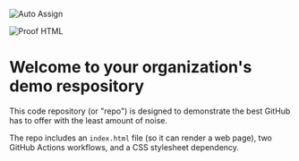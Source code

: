 ![Auto Assign](https://github.com/TacoProjects/demo-repository/actions/workflows/auto-assign.yml/badge.svg)

![Proof HTML](https://github.com/TacoProjects/demo-repository/actions/workflows/proof-html.yml/badge.svg)

# Welcome to your organization's demo respository
This code repository (or "repo") is designed to demonstrate the best GitHub has to offer with the least amount of noise.

The repo includes an `index.html` file (so it can render a web page), two GitHub Actions workflows, and a CSS stylesheet dependency.
